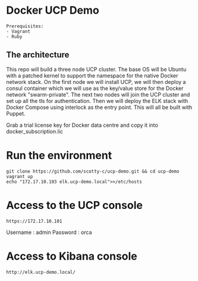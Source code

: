 # Docker UCP Demo
```
Prerequisites:
- Vagrant
- Ruby
```

## The architecture
This repo will build a three node UCP cluster. The base OS will be Ubuntu with a patched kernel to support the namespace for the native Docker network stack.
On the first node we will install UCP, we will then deploy a consul container which we will use as the key/value store for the Docker network "swarm-private".
The next two nodes will join the UCP cluster and set up all the tls for authentication. Then we will deploy the ELK stack with Docker Compose using interlock as the entry point.
This will all be built with Puppet. 

Grab a trial license key for Docker data centre and copy it into docker_subscription.lic

# Run the environment
```
git clone https://github.com/scotty-c/ucp-demo.git && cd ucp-demo
vagrant up
echo "172.17.10.103 elk.ucp-demo.local">>/etc/hosts

```

# Access to the UCP console
````
https://172.17.10.101

````
Username : admin
Password : orca

# Access to Kibana console
````
http://elk.ucp-demo.local/
````